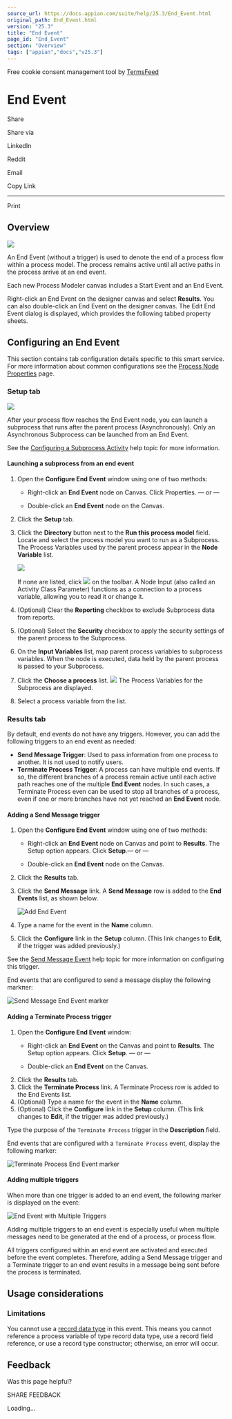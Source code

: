```yaml
---
source_url: https://docs.appian.com/suite/help/25.3/End_Event.html
original_path: End_Event.html
version: "25.3"
title: "End Event"
page_id: "End_Event"
section: "Overview"
tags: ["appian","docs","v25.3"]
---
```



Free cookie consent management tool by [TermsFeed](https://www.termsfeed.com/)

# End Event

Share

Share via

LinkedIn

Reddit

Email

Copy Link

* * *

Print

## Overview

![](images/Smart_Service_Icons/End_Event.png)

An End Event (without a trigger) is used to denote the end of a process flow within a process model. The process remains active until all active paths in the process arrive at an end event.

Each new Process Modeler canvas includes a Start Event and an End Event.

Right-click an End Event on the designer canvas and select **Results**. You can also double-click an End Event on the designer canvas. The Edit End Event dialog is displayed, which provides the following tabbed property sheets.

## Configuring an End Event

This section contains tab configuration details specific to this smart service. For more information about common configurations see the [Process Node Properties](Process_Node_and_Smart_Service_Properties.html) page.

### Setup tab

![](images/End-event-to-sub-process.png )

After your process flow reaches the End Event node, you can launch a subprocess that runs after the parent process (Asynchronously). Only an Asynchronous Subprocess can be launched from an End Event.

See the [Configuring a Subprocess Activity](Sub-Process_Activity.html) help topic for more information.

#### Launching a subprocess from an end event

1.  Open the **Configure End Event** window using one of two methods:
    -   Right-click an **End Event** node on Canvas. Click Properties. — or —

    -   Double-click an **End Event** node on the Canvas.
2.  Click the **Setup** tab.
3.  Click the **Directory** button next to the **Run this process model** field. Locate and select the process model you want to run as a Subprocess. The Process Variables used by the parent process appear in the **Node Variable** list.

    ![](images/Sub-process-input-variables.gif )

    If none are listed, click ![](images/Refresh.gif ) on the toolbar. A Node Input (also called an Activity Class Parameter) functions as a connection to a process variable, allowing you to read it or change it.

4.  (Optional) Clear the **Reporting** checkbox to exclude Subprocess data from reports.
5.  (Optional) Select the **Security** checkbox to apply the security settings of the parent process to the Subprocess.
6.  On the **Input Variables** list, map parent process variables to subprocess variables. When the node is executed, data held by the parent process is passed to your Subprocess.
7.  Click the **Choose a process** list. ![](images/Choose_a_process_variable.gif ) The Process Variables for the Subprocess are displayed.
8.  Select a process variable from the list.

### Results tab

By default, end events do not have any triggers. However, you can add the following triggers to an end event as needed:

-   **Send Message Trigger**: Used to pass information from one process to another. It is not used to notify users.
-   **Terminate Process Trigger**: A process can have multiple end events. If so, the different branches of a process remain active until each active path reaches one of the multiple **End Event** nodes. In such cases, a Terminate Process even can be used to stop all branches of a process, even if one or more branches have not yet reached an **End Event** node.

#### Adding a Send Message trigger

1.  Open the **Configure End Event** window using one of two methods:
    -   Right-click an **End Event** node on Canvas and point to **Results**. The Setup option appears. Click **Setup**.— or —

    -   Double-click an **End Event** node on the Canvas.
2.  Click the **Results** tab.
3.  Click the **Send Message** link. A **Send Message** row is added to the **End Events** list, as shown below.

    ![Add End Event](images/Add_end_event.png)

4.  Type a name for the event in the **Name** column.
5.  Click the **Configure** link in the **Setup** column. (This link changes to **Edit**, if the trigger was added previously.)

See the [Send Message Event](Send_Message_Event.html) help topic for more information on configuring this trigger.

End events that are configured to send a message display the following markπer:

![Send Message End Event marker](images/Send_message_end_event.png)

#### Adding a Terminate Process trigger

1.  Open the **Configure End Event** window:
    -   Right-click an **End Event** on the Canvas and point to **Results**. The Setup option appears. Click **Setup**. — or —

    -   Double-click an **End Event** on the Canvas.
2.  Click the **Results** tab.
3.  Click the **Terminate Process** link. A Terminate Process row is added to the End Events list.
4.  (Optional) Type a name for the event in the **Name** column.
5.  (Optional) Click the **Configure** link in the **Setup** column. (This link changes to **Edit**, if the trigger was added previously.)

Type the purpose of the `Terminate Process` trigger in the **Description** field.

End events that are configured with a `Terminate Process` event, display the following marker:

![Terminate Process End Event marker](images/Terminate_process_end_event.png)

#### Adding multiple triggers

When more than one trigger is added to an end event, the following marker is displayed on the event:

![End Event with Multiple Triggers](images/end_multiple.png)

Adding multiple triggers to an end event is especially useful when multiple messages need to be generated at the end of a process, or process flow.

All triggers configured within an end event are activated and executed before the event completes. Therefore, adding a Send Message trigger and a Terminate trigger to an end event results in a message being sent before the process is terminated.

## Usage considerations

### Limitations

You cannot use a [record data type](Appian_Data_Types.html#record-data-types) in this event. This means you cannot reference a process variable of type record data type, use a record field reference, or use a record type constructor; otherwise, an error will occur.

## Feedback

Was this page helpful?

SHARE FEEDBACK

Loading...